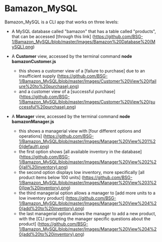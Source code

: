 # Bamazon_MySQL

Bamazon_MySQL is a CLI app that works on three levels:

* A MySQL database called "bamazon" that has a table called "products", that can be accessed [through this link] (https://github.com/BSG-1/Bamazon_MySQL/blob/master/Images/Bamazon%20Database%20(MySQL).png)

* A **Customer** view, accessed by the terminal command **node bamazonCustomer.js**
    - this shows a customer view of a [failure to purchase] due to an insufficient supply (https://github.com/BSG-1/Bamazon_MySQL/blob/master/Images/Customer%20View%20(failure%20to%20purchase).png)
    - and a customer view of a [successful purchase] (https://github.com/BSG-1/Bamazon_MySQL/blob/master/Images/Customer%20View%20(successful%20purchase).png)

* A **Manager** view, accessed by the terminal command **node bamazonManager.js**
    - this shows a managerial view with [four different options and operations] (https://github.com/BSG-1/Bamazon_MySQL/blob/master/Images/Manager%20View%201%20(default).png)
    - the first option shows [all available inventory in the database] (https://github.com/BSG-1/Bamazon_MySQL/blob/master/Images/Manager%20View%202%20(all%20inventory).png)
    - the second option displays low inventory, more specifically [all product items below 100 units] (https://github.com/BSG-1/Bamazon_MySQL/blob/master/Images/Manager%20View%203%20(low%20inventory).png)
    - the third managerial option allows a manager to [add more units to a low inventory product] (https://github.com/BSG-1/Bamazon_MySQL/blob/master/Images/Manager%20View%204%20(add%20to%20inventory).png)
    - the last managerial option allows the manager to add a new product, with the [CLI prompting the manager specific questions about the product] (https://github.com/BSG-1/Bamazon_MySQL/blob/master/Images/Manager%20View%204%20(add%20to%20inventory).png)
    

